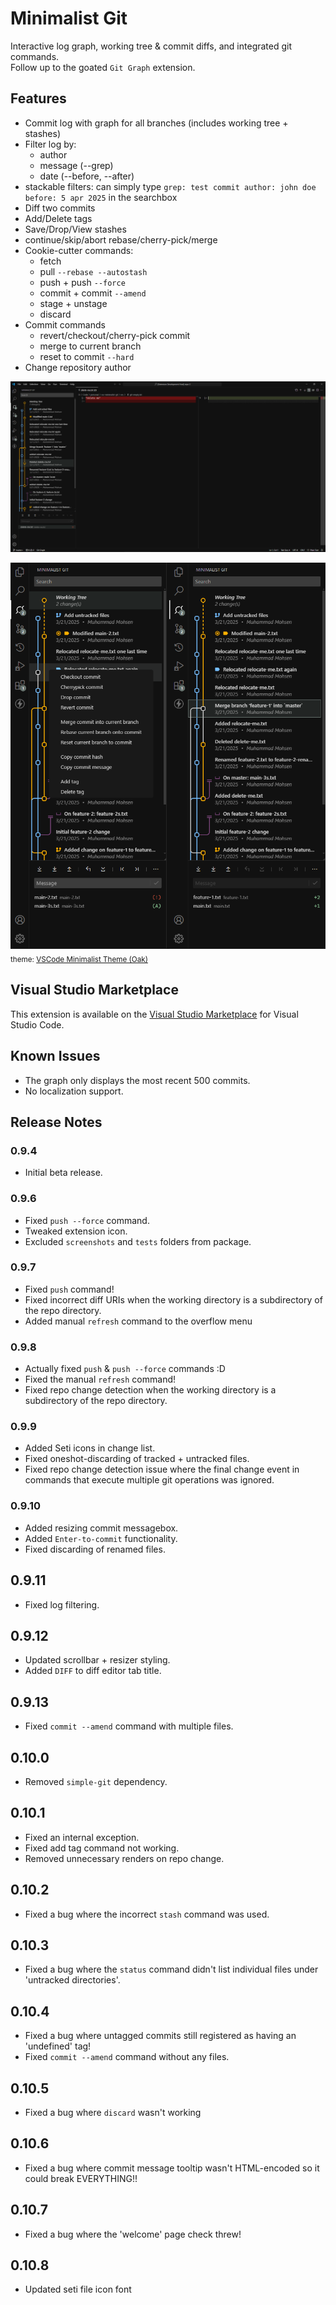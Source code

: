 # Minimalist Git
Interactive log graph, working tree & commit diffs, and integrated git commands.
<br>
Follow up to the goated `Git Graph` extension.

## Features
- Commit log with graph for all branches (includes working tree + stashes)
- Filter log by:
	- author
	- message (--grep)
	- date (--before, --after)
- stackable filters: can simply type `grep: test commit author: john doe before: 5 apr 2025` in the searchbox
- Diff two commits
- Add/Delete tags
- Save/Drop/View stashes
- continue/skip/abort rebase/cherry-pick/merge
- Cookie-cutter commands:
	- fetch
	- pull `--rebase --autostash`
	- push + push `--force`
	- commit + commit `--amend`
	- stage + unstage
	- discard
- Commit commands
	- revert/checkout/cherry-pick commit
	- merge to current branch
	- reset to commit `--hard`
- Change repository author

![Screenshot #1](res/screenshots/mingit-screenshot-1.PNG)

![Screenshot #2](res/screenshots/mingit-screenshot-2.PNG)
<sub>theme: [VSCode Minimalist Theme (Oak)](https://marketplace.visualstudio.com/items?itemName=MuhammadMohsen.vsc-minimalist-theme)</sub>

## Visual Studio Marketplace
This extension is available on the [Visual Studio Marketplace](https://marketplace.visualstudio.com/items?itemName=MuhammadMohsen.mingit) for Visual Studio Code.

## Known Issues
- The graph only displays the most recent 500 commits.
- No localization support.

## Release Notes

### 0.9.4
- Initial beta release.

### 0.9.6
- Fixed `push --force` command.
- Tweaked extension icon.
- Excluded `screenshots` and `tests` folders from package.

### 0.9.7
- Fixed `push` command!
- Fixed incorrect diff URIs when the working directory is a subdirectory of the repo directory.
- Added manual `refresh` command to the overflow menu

### 0.9.8
- Actually fixed `push` & `push --force` commands :D
- Fixed the manual `refresh` command!
- Fixed repo change detection when the working directory is a subdirectory of the repo directory.

### 0.9.9
- Added Seti icons in change list.
- Fixed oneshot-discarding of tracked + untracked files.
- Fixed repo change detection issue where the final change event in commands that execute multiple git operations was ignored.

### 0.9.10
- Added resizing commit messagebox.
- Added `Enter-to-commit` functionality.
- Fixed discarding of renamed files.

## 0.9.11
- Fixed log filtering.

## 0.9.12
- Updated scrollbar + resizer styling.
- Added `DIFF` to diff editor tab title.

## 0.9.13
- Fixed `commit --amend` command with multiple files.

## 0.10.0
- Removed `simple-git` dependency.

## 0.10.1
- Fixed an internal exception.
- Fixed add tag command not working.
- Removed unnecessary renders on repo change.

## 0.10.2
- Fixed a bug where the incorrect `stash` command was used.

## 0.10.3
- Fixed a bug where the `status` command didn't list individual files under 'untracked directories'.

## 0.10.4
- Fixed a bug where untagged commits still registered as having an 'undefined' tag!
- Fixed `commit --amend` command without any files.

## 0.10.5
- Fixed a bug where `discard` wasn't working

## 0.10.6
- Fixed a bug where commit message tooltip wasn't HTML-encoded so it could break EVERYTHING!!

## 0.10.7
- Fixed a bug where the 'welcome' page check threw!

## 0.10.8
- Updated seti file icon font